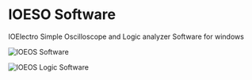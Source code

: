 # IOESO Software
IOElectro Simple Oscilloscope and Logic analyzer Software for windows

![IOEOS Software](https://user-images.githubusercontent.com/64005694/150926286-306e5748-6de6-459c-9c0d-f35360bfefe3.jpg)

![IOEOS Logic Software](https://user-images.githubusercontent.com/64005694/150926296-a66f4122-391b-4879-928b-9cdcc150a2f2.jpg)
